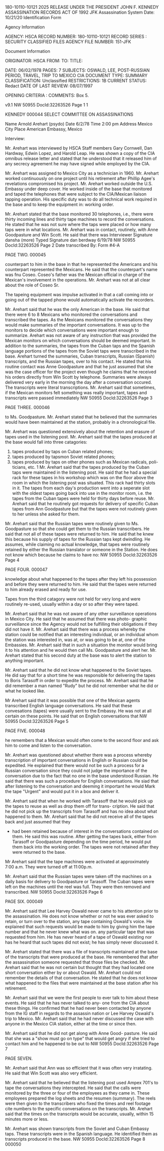 180-10110-10121
2025 RELEASE UNDER THE PRESIDENT JOHN F. KENNEDY ASSASSINATION RECORDS ACT OF 1992
JFK Assassination System Date: 10/21/20
Identification Form

Agency Information

AGENCY: HSCA
RECORD NUMBER: 180-10110-10121
RECORD SERIES : SECURITY CLASSIFIED FILES
AGENCY FILE NUMBER: 151-JFK

Document Information

ORIGINATOR: HSCA
FROM:
TO:
TITLE:

DATE: 06/02/1978
PAGES: 7
SUBJECTS: OSWALD, LEE, POST-RUSSIAN PERIOD, TRAVEL, TRIP TO
MEXICO
CIA
DOCUMENT TYPE: SUMMARY
CLASSIFICATION: Unclassified
RESTRICTIONS: 1B
CURRENT STATUS: Redact
DATE OF LAST REVIEW: 08/07/1997

OPENING CRITERIA :
COMMENTS: Box 5.

v9.1
NW 50955 DocId:32263526 Page 1 1

KENNEDY
000044
SELECT COMMITTEE ON ASSASSINATIONS

Name Arnold Arehart (psydo) Date 6/2/78 Time 2:00 pm
Address Mexico City Place American Embassy, Mexico

Interview:

Mr. Arehart was interviewed by HSCA Staff members Gary Cornwell,
Dan Hardway, Edwin Lopez, and Harold Leap. He was shown a copy of the
CIA omnibus release letter and stated that he understood that it released
him of any secrecy agreement he may have signed while employed by the
CIA.

Mr. Arehart was assigned to Mexico City as a technician in 1960.
Mr. Arehart worked continuously on one project until his retirement
after Phillip Agee's revelations compromised his project. Mr. Arehart
worked outside the U.S. Embassy under deep cover. He worked inside of
the base that monitored and taped the telephones that were subject to
the CIA/Mexican liaison tapping operation. His specific duty was to
do all technical work required in the base and to keep the equipment in:
working order.

Mr. Arehart stated that the base monitored 30 telephones, i.e.,
there were thirty incoming lines and thirty tape machines to record the
conversations. He stated that he was not sure where the taps were placed
or how many taps were in what locations. Mr. Arehart was in contact,
routinely, with Anne Goodpasture and Win Scott. He said that there was
Interviewer Signature
dansha (more)
Typed Signature dan berdway
6/19/78
NW 50955 DocId:32263526 Page 2 Date transcribed By: Form #4-A

PAGE TWO.
000045

counterpart to him in the base in that he represented the Americans and
his counterpart represented the Mexicans. He said that the counterpart's
name was fnu Coseo. Coseo's father was the Mexican official in charge
of the Mexican's involvement in the operations. Mr. Arehart was not at
all clear about the role of Coseo Sr.

The tapeing equipment was impulse activated in that a call
coming into or going out of the tapped phone would automatically
activate the recorders.

Mr. Arehart said that he was the only American in the base.
He said that there were 6 to 8 Mexicans who monitored the conversations
and transcribed the tapes. As the Mexicans monitored the conversations
they would make summaries of the important conversations. It was up to
the monitors to decide which conversations were important enough to
summarize. Arehart was not aware of any instruction that was provided
the Mexican monitors on which conversations should be deemed important.
In addition to the summaries, the tapes from the Cuban taps and the
Spanish language portions of the tapes from the Soviet taps were
transcribed in the base. Arehart turned the summaries, Cuban transcripts,
Russian (Spanish) transcripts, and the Russian tapes, over to his contact.
He stated that his routine contact was Anne Goodpasture and that he just
assumed that she was the case officer for the project even though he
claims that he received his orders directly from Win Scott by telephone.
Summaries were always delivered very early in the morning the day after
a conversation occured. The transcripts were literal transcriptions.
Mr. Arehart said that sometimes, if the Mexican monitors felt something
was really important, tapes and transcripts were passed immediately
NW 50955 DocId:32263526 Page 3

PAGE THREE.
000046

to Ms. Goodpasture.
Mr. Arehart stated that he believed that the summaries would
have been maintained at the station, probably in a chronological file.

Mr. Arehart was questioned extensively about the retention
and erasure of tapes used in the listening post. Mr. Arehart said that
the tapes produced at the base would fall into three catagories:
1) tapes produced by taps on Cuban related phones;
2) tapes produced by tapsmon Soviet related phones;
3) tapes produced by taps on other phones such as Mexican radicals, poli-
ticians, etc.
1
Mr. Arehart said that the tapes produced by the Cuban taps were maintained
in the listening post. He said that he had a special rack for these
tapes in his workshop which was on the floor above the room in which
the listening post was situated. This rack had thirty slots in it.
The tapes from each day's production went into a seperate slot with
the oldest tapes going back into use in the monitor room, i.e. the tapes
from the Cuban tapes were held for thirty days before reuse. Mr. Arehart
said that he routinely got requests for delivery of specific Cuban
tapes from Ann Goodpasture but that the tapes were not routinely given
to her unless she asked for them.

Mr. Arehart said that the Russian tapes were routinely given
to Ms. Goodpasture so that she could get them to the Russian transcribers.
He said that not all of these tapes were returned to him. He said that
he knew this because his supply of tapes for the Russian taps kept
dwindling. He assumes, while claiming no actual knowledge, that tapes
were routinely retained by either the Russian translator or someone in
the Station. He does not know which because he claims to have no:
NW 50955 DocId:32263526 Page 4

PAGE FOUR.
000047

knowledge about what happened to the tapes after they left his possession
and before they were returned to him. He said that the tapes were
returned to him already erased and ready for use.

Tapes from the third catagory were not held for very long and
were routinely re-used, usually within a day or so after they were
taped.

Mr. Arehart said that he was not aware of any other surveillance
operations in Mexico City. He said that he assumed that there was photo-
graphic surveillance since the Agency would not be fulfilling their
obligations if they did not have it. Mr. Arehart said that there was
a process whereby the station could be notified that an interesting
individual, or an individual whom the station was interested in, was
at, or was going to be at, one of the Embassies. Mr. Arehart said that
in such a situation the monitor would bring it to his attention and he
would then call Ms. Goodpasture and alert her. Mr. Arehart stated that
his second duty at the base was to alert the station to anything
important.

Mr. Arehart said that he did not know what happened to the
Soviet tapes. He did say that for a short time he was responsible for
delivering the tapes to Boris Tarasoff in order to expedite the process.
Mr. Arehart said that he did remember a man named "Rudy" but he did not
remember what he did or what he looked like.

Mr Arehart said that it was possible that one of the Mexican
agents transcribed English language conversations. He said that these
convesations (tapes) were usually sent to the Embassy. He was not at
all certain on these points. He said that on English conversations that
NW 50955 DocId:32263526 Page 5

PAGE FIVE.
000048

he remembers that a Mexican would often come to the second floor and
ask him to come and listen to the conversation.

Mr. Arehart was questioned about whether there was a process
whereby transcription of important conversations in English or Russian
could be expedited. He explained that there would not be such a
process for a Russian conversation since they could not judge the
importance of the conversation due to the fact that no one in the
base understood Russian. He said that there was such a procedure for
English conversations. He siad that after listening to the conversation
and deeming it important he would Mark the tape "Urgent" and would
put it in a box and deliver it.

Mr. Arehart said that when he worked with Tarasoff that he
would pick up the tapes to reuse as well as drop them off for trans-
cription. He said that he did not pick up the transcripts from Tarasoff
and has no idea about what happened to them. Mr. Arehart said that
he did not receive all of the tapes back and just assumed that they
- had been retained because of interest in the conversations contained on
them. He said this was routine. After getting the tapes back, either
from Tarasoff or Goodpasture depending on the time period, he would
put them back into the working order. The tapes were not retained after
they were returned to the base.

Mr Arehart said that the tape machines were activated at
approximately 7:00 a.m. They were turned off at 11:00p.m.

Mr. Arehart said that the Russian tapes were taken off the
machines on a daily basis for delivery to Goodpasture or Tarasoff.
The Cuban tapes were left on the machines until the reel was full.
They were then removed and transcribed.
NW 50955 DocId:32263526 Page 6

PAGE SIX.
000049

Mr. Arehart said that Lee Harvey Oswald never came to his attention
prior to the assassination. He does not know whether or not he was
ever asked to retain, or turn over to the station, any tape containing
Oswald's voice. He explained that such requests would be made to
him by giving him the tape number and that he never knew what was
on. any particular tape that was requested from him. He has never
heard of a tape of Oswald existing nor has he heard that such
tapes did not exist; he has simply never discussed it.

Mr. Arehart stated that there was a file of transcripts
maintained at the base of the transcripts that were produced at the
base. He remembered that after the assassination someone requested
that those files be checked. Mr. Arehart said that he was not certain
but thought that they had located one short conversation either by
or about Oswald. Mr. Arehart could not remember the details of that
conversation. He stated that he does not know what happened to the
files that were maintained at the base station after his retirement.

Mr. Arehart said that we were the first people to ever talk
to him about these events. He said that he has never talked to any-
one from the CIA about these things. He confirmed that he had never
been contacted by anyone from the IG staff in regards to the assassin
nation or Lee Harvey Oswald's trip to Mexico. Mr. Arehart said that
he had never discussed the case with anyone in the Mexico CIA station,
either at the time or since then.

Mr. Arehart said that he did not get along with Anne Good-
pasture. He said that she was a "show must go on type" that would
get angry if she tried to contact him and he happened to be out to
NW 50955 DocId:32263526 Page 7

PAGE SEVEN.

Mr. Arehart said that Ann was so efficient that it was often very
irratating. He said that Win Scott was also very efficient.

Mr. Arehart said that he believed that the listening post
used Ampex 701's to tape the conversations they intercepted. He
said that the calls were monitored by the three or four of the
employees as they came in. These employees prepared the log
sheets and the resumen (summary). The reels were then given to
the transcribers who fixed the times and reel footage cite numbers
to the specific conversations on the transcripts. Mr. Arehart said
that the times on the transcripts would be accurate, usually, within
15 minutes more or less.

Mr. Arehart was shown transcripts from the Soviet and
Cuban Embassy taps. These transcripts were in the Spanish language.
He identified them as transcripts produced in the base.
NW 50955 DocId:32263526 Page 8
000050

